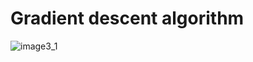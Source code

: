 # Gradient descent algorithm <br>
![image3_1](https://user-images.githubusercontent.com/57740560/93661215-05a32000-fa91-11ea-8a3c-2fa527a6ba6e.png)
